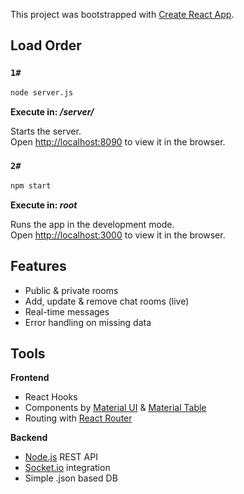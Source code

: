 This project was bootstrapped with [Create React App](https://github.com/facebook/create-react-app).

## Load Order

### `1#`
```sh
node server.js
```
**Execute in: ***/server/***** <br />

Starts the server. <br />
Open [http://localhost:8090](http://localhost:8090) to view it in the browser.

### `2#`
```sh
npm start
```
**Execute in: ***root***** <br />

Runs the app in the development mode.<br />
Open [http://localhost:3000](http://localhost:3000) to view it in the browser.


## Features
  * Public & private rooms
  * Add, update & remove chat rooms (live)
  * Real-time messages
  * Error handling on missing data
  
## Tools 
   **Frontend**
   * React Hooks
   * Components by [Material UI](https://material-ui.com/) & [Material Table](https://material-table.com/#/)
   * Routing with [React Router](https://www.npmjs.com/package/react-router) 
   
   **Backend**
   * [Node.js](https://nodejs.org/en/) REST API
   * [Socket.io](https://socket.io/) integration
   * Simple .json based DB

